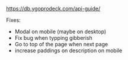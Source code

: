 https://db.ygoprodeck.com/api-guide/
<!-- 
Potential Upgrades:
- After the race is selected, if the race is a monster, 'show select a monster card type'
- Add the ability to select a card and display more info
- Possibly add their pagination (&num=30&offset=0)
-Add a clear filter option -->

Fixes:
- Modal on mobile (maybe on desktop)
- Fix bug when typping gibberish
- Go to top of the page when next page
- increase paddings on description on mobile
